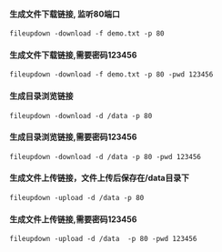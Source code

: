 #### 生成文件下载链接, 监听80端口
```
fileupdown -download -f demo.txt -p 80
```
#### 生成文件下载链接,需要密码123456
```
fileupdown -download -f demo.txt -p 80 -pwd 123456 
```
#### 生成目录浏览链接
```
fileupdown -download -d /data -p 80
```
#### 生成目录浏览链接,需要密码123456
```
fileupdown -download -d /data -p 80 -pwd 123456
```
#### 生成文件上传链接，文件上传后保存在/data目录下
```
fileupdown -upload -d /data -p 80
```
#### 生成文件上传链接,需要密码123456
```
fileupdown -upload -d /data  -p 80 -pwd 123456
```

